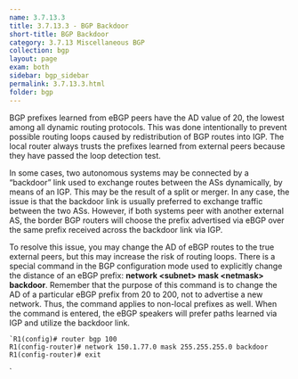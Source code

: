```yaml
---
name: 3.7.13.3
title: 3.7.13.3 - BGP Backdoor
short-title: BGP Backdoor
category: 3.7.13 Miscellaneous BGP
collection: bgp
layout: page
exam: both
sidebar: bgp_sidebar
permalink: 3.7.13.3.html
folder: bgp
---
```

BGP prefixes learned from eBGP peers have the AD value of 20, the lowest among all dynamic routing protocols. This was done intentionally to prevent possible routing loops caused by redistribution of BGP routes into IGP. The local router always trusts the prefixes learned from external peers because they have passed the loop detection test.

In some cases, two autonomous systems may be connected by a “backdoor” link used to exchange routes between the ASs dynamically, by means of an IGP. This may be the result of a split or merger. In any case, the issue is that the backdoor link is usually preferred to exchange traffic between the two ASs. However, if both systems peer with another external AS, the border BGP routers will choose the prefix advertised via eBGP over the same prefix received across the backdoor link via IGP.

To resolve this issue, you may change the AD of eBGP routes to the true external peers, but this may increase the risk of routing loops. There is a special command in the BGP configuration mode used to explicitly change the distance of an eBGP prefix: **network \<subnet\> mask \<netmask\> backdoor**. Remember that the purpose of this command is to change the AD of a particular eBGP prefix from 20 to 200, not to advertise a new network. Thus, the command applies to non-local prefixes as well. When the command is entered, the eBGP speakers will prefer paths learned via IGP and utilize the backdoor link.
```
`R1(config)# router bgp 100
R1(config-router)# network 150.1.77.0 mask 255.255.255.0 backdoor
R1(config-router)# exit
```
`
